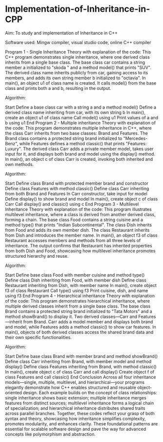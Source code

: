 # Implementation-of-Inheritance-in-CPP
Aim: To study and implementation of Inheritance in C++

Software used: Mingw compiler, visual studio code, online C++ compiler

Program 1 - Single Inheritance
Theory with explanation of the code: This C++ program demonstrates single inheritance, where one derived class inherits from a single base class. The base class car contains a string member a initialized to "skoda " and a method model() that prints "SUV". The derived class name inherits publicly from car, gaining access to its members, and adds its own string member b initialized to "octavia". In main(), an object u1 of class name is created. It calls model() from the base class and prints both a and b, resulting in the output.

Algorithm:

Start
Define a base class car with a string a and a method model()
Define a derived class name inheriting from car, with its own string b
In main(), create an object u1 of class name
Call model() using u1
Print values of a and b using u1
End
Program 2 - Multiple inheritance
Theory with explanation of the code: This program demonstrates multiple inheritance in C++, where the class Carr inherits from two base classes: Brand and Features. The Brand class contains a protected string brand initialized to "Mercedes-Benz", while Features defines a method classic() that prints "Features: Luxury". The derived class Carr adds a private member model, takes user input for it, and displays both brand and model using the display() method. In main(), an object c of class Carr is created, invoking both inherited and own methods.

Algorithm:

Start
Define class Brand with protected member brand and constructor
Define class Features with method classic()
Define class Carr inheriting from both Brand and Features
In Carr constructor, take input for model
Define display() to show brand and model
In main(), create object c of class Carr
Call display() and classic() using c
End
Program 3 - Multilevel Inheritance
Theory with explanation of the code: This program illustrates multilevel inheritance, where a class is derived from another derived class, forming a chain. The base class Food contains a string cuisine and a method type() that prints "Indian Subcontinental". The class Dish inherits from Food and adds its own member dish. The class Restaurant inherits from Dish and introduces the member name. In main(), an object f3 of class Restaurant accesses members and methods from all three levels of inheritance. The output confirms that Restaurant has inherited properties from both Dish and Food, showcasing how multilevel inheritance promotes structured hierarchy and reuse.

Algorithm:

Start
Define base class Food with member cuisine and method type()
Define class Dish inheriting from Food, with member dish
Define class Restaurant inheriting from Dish, with member name
In main(), create object f3 of class Restaurant
Call type() using f3
Print cuisine, dish, and name using f3
End
Program 4 - Hierarchical inheritance
Theory with explanation of the code: This program demonstrates hierarchical inheritance, where multiple derived classes inherit from a single base class. The base class Brand contains a protected string brand initialized to "Tata Motors" and a method showBrand() to display it. Two derived classes—Carr and Features—inherit from Brand. Carr adds a model member and displays both brand and model, while Features adds a method classic() to show car features. In main(), objects of both derived classes access the shared brand data and their own specific functionalities.

Algorithm:

Start
Define base class Brand with member brand and method showBrand()
Define class Carr inheriting from Brand, with member model and method display()
Define class Features inheriting from Brand, with method classic()
In main(), create object c of class Carr and call display()
Create object f of class Features and call classic()
End
Conclusion
Across all four inheritance models—single, multiple, multilevel, and hierarchical—your programs elegantly demonstrate how C++ enables structured and reusable object-oriented design. Each example builds on the concept of class relationships: single inheritance shows basic extension; multiple inheritance merges features from distinct sources; multilevel inheritance forms a logical chain of specialization; and hierarchical inheritance distributes shared traits across parallel branches. Together, these codes reflect your grasp of both syntax and theory, showcasing how inheritance simplifies complexity, promotes modularity, and enhances clarity. These foundational patterns are essential for scalable software design and pave the way for advanced concepts like polymorphism and abstraction.

